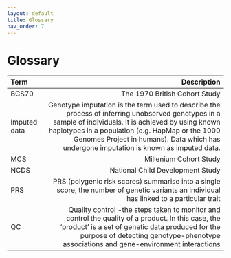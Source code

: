 ```yaml
---
layout: default
title: Glossary
nav_order: 7
---
```


# **Glossary** 

| Term      | Description  |
| :---            |      ---:   |  
| BCS70 | The 1970 British Cohort Study | 
| Imputed data| Genotype imputation is the term used to describe the process of inferring unobserved genotypes in a sample of individuals. It is achieved by using known haplotypes in a population (e.g. HapMap or the 1000 Genomes Project in humans). Data which has undergone imputation is known as imputed data. | 
| MCS        | Millenium Cohort Study
| NCDS      | National Child Development Study   |
| PRS |  PRS (polygenic risk scores) summarise into a single score, the number of genetic variants an individual has linked to a particular trait  | 
|QC | Quality control -the steps taken to monitor and control the quality of a product. In this case, the ‘product’ is a set of genetic data produced for the purpose of detecting genotype-phenotype associations and gene-environment interactions | 
